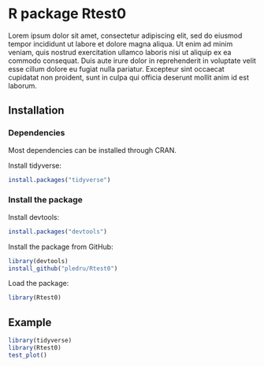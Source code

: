 # R package Rtest0

Lorem ipsum dolor sit amet, consectetur adipiscing elit, sed do eiusmod tempor incididunt ut labore et dolore magna aliqua. Ut enim ad minim veniam, quis nostrud exercitation ullamco laboris nisi ut aliquip ex ea commodo consequat. Duis aute irure dolor in reprehenderit in voluptate velit esse cillum dolore eu fugiat nulla pariatur. Excepteur sint occaecat cupidatat non proident, sunt in culpa qui officia deserunt mollit anim id est laborum.

## Installation

### Dependencies

Most dependencies can be installed through CRAN.

Install tidyverse:
```r
install.packages("tidyverse")
```

### Install the package
Install devtools:
```r
install.packages("devtools")
```
Install the package from GitHub:
```r
library(devtools)
install_github("pledru/Rtest0")
```
Load the package:
```r
library(Rtest0)
```

## Example

```r
library(tidyverse)
library(Rtest0)
test_plot()
```
